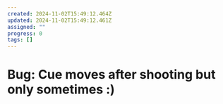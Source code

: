```yaml
---
created: 2024-11-02T15:49:12.464Z
updated: 2024-11-02T15:49:12.461Z
assigned: ""
progress: 0
tags: []
---
```


# Bug: Cue moves after shooting but only sometimes :)
